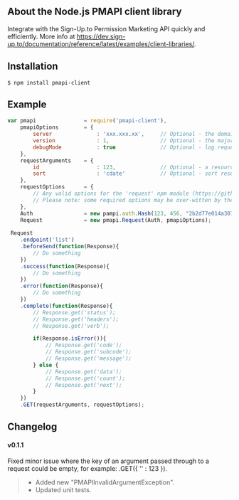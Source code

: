 ## About the Node.js PMAPI client library

Integrate with the Sign-Up.to Permission Marketing API quickly and efficiently.  More info at https://dev.sign-up.to/documentation/reference/latest/examples/client-libraries/.


## Installation

    $ npm install pmapi-client


## Example
```javascript
var pmapi				= require('pmapi-client'),
	pmapiOptions		= {
		server				: 'xxx.xxx.xx',		// Optional - the domain for PMAPI requests
		version				: 1,				// Optional - the major version of PMAPI
		debugMode			: true				// Optional - log requests for debugging
	},
	requestArguments	= {
		id					: 123,				// Optional - a resource attribute to filter by (GET)
		sort				: 'cdate'			// Optional - sort results by the 'cdate' attribute (GET)
	},
	requestOptions		= {
		// Any valid options for the 'request' npm module (https://github.com/mikeal/request)
		// Please note: some required options may be over-witten by the PMAPI client library
	},
	Auth				= new pampi.auth.Hash(123, 456, "2b2d77e014a30792d5048e262e306783"),
	Request				= new pmapi.Request(Auth, pmapiOptions);
	
 Request
 	.endpoint('list')
	.beforeSend(function(Response){
		// Do something
	})
	.success(function(Response){
		// Do something
	})
	.error(function(Response){
		// Do something
	})
	.complete(function(Response){
		// Response.get('status');
		// Response.get('headers');
		// Response.get('verb');

		if(Response.isError()){
			// Response.get('code');
			// Response.get('subcode');
			// Response.get('message');
		} else {
			// Response.get('data');
			// Response.get('count');
			// Response.get('next');
		}
	})
	.GET(requestArguments, requestOptions);
```

## Changelog

#### v0.1.1
Fixed minor issue where the key of an argument passed through to a request could be empty, for example: .GET({ '' : 123 }).

>* Added new "PMAPIInvalidArgumentException".
>* Updated unit tests.